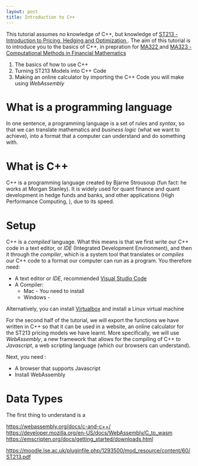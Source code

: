 ```yaml
---
layout: post
title: Introduction to C++
---
```


This tutorial assumes no knowledge of C++, but knowledge of <a href = 'http://www.lse.ac.uk/resources/calendar/courseGuides/ST/2018_ST213.htm'> ST213 - Introduction to Pricing, Hedging and Optimization </a>. The aim of this tutorial is to introduce you to the basics of C++, in prepration for <a href = 'http://www.lse.ac.uk/resources/calendar/courseGuides/MA/2019_MA332.htm'>MA322 </a> and <a href = 'http://www.lse.ac.uk/resources/calendar/courseGuides/MA/2019_MA323.htm'> MA323 - Computational Methods in Financial Mathematics </a>


1. The basics of how to use C++
2. Turning ST213 Models into C++ Code
2. Making an online calculator by importing the C++ Code you will make using _WebAssembly_

# What is a programming language

In one sentence, a programming language is a set of rules and _syntax_, so that we can translate mathematics and _business logic_ (what we want to achieve), into a format that a computer can understand and do something with.

# What is C++

C++ is a programming language created by Bjarne Strousoup (fun fact: he works at Morgan Stanley). It is widely used for quant finance and quant development in hedge funds and banks, and other applications (High Performance Computing, ), due to its speed.

# Setup
C++ is a _compiled_ language. What this means is that we first write our C++ code in a text editor, or _IDE_ (Integrated Development Environment), and then it through the _compiler_, which is a system tool that translates or _compiles_ our C++ code to a format our computer can run as a program. You therefore need:

+ A text editor or _IDE_, recommended [Visual Studio Code]()
+ A Compiler:  
	+ Mac - You need to install
	+ Windows - 

Alternatively, you can install [Virtualbox](https://www.virtualbox.org/) and install a Linux virtual machine

For the second half of the tutorial, we will export the functions we have written in C++ so that it can be used in a website, an online calculator for the ST213 pricing models we have learnt. More specifically, we will use _WebAssembly_, a new framework that allows for the compiling of C++ to _Javascript_, a web scripting language (which our browsers can understand).


Next, you need :

+ A browser that supports Javascript
+ Install WebAssembly

# Data Types

The first thing to understand is a 

https://webassembly.org/docs/c-and-c++/
https://developer.mozilla.org/en-US/docs/WebAssembly/C_to_wasm
https://emscripten.org/docs/getting_started/downloads.html

https://moodle.lse.ac.uk/pluginfile.php/1293500/mod_resource/content/60/ST213.pdf